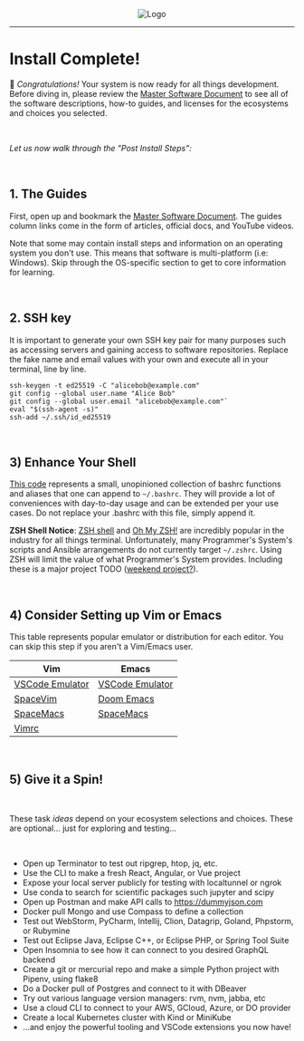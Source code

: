 <p align="center">
  <img src="https://raw.githubusercontent.com/programmers/system_qa/main/img/logo/logo.png" alt="Logo">
            
</p>
<hr>

# Install Complete!

🎉 _Congratulations!_ Your system is now ready for all things development. Before diving in, please review the [Master Software Document](https://github.com/programmers/system_qa/blob/master/docs/Software/Software%20Docs.md) to see all of the software descriptions, how-to guides, and licenses for the ecosystems and choices you selected.

<br/>

*Let us now walk through the "Post Install Steps":*

<br/>

## 1. The Guides

First, open up and bookmark the [Master Software Document](https://github.com/programmers/system_qa/blob/master/docs/Software/Software%20Docs.md). The guides column links come in the form of articles, official docs, and YouTube videos.


Note that some may contain install steps and information on an operating system you don't use. This means that software is multi-platform (i.e: Windows). Skip through the OS-specific section to get to core information for learning.

<br/>

## 2. SSH key

It is important to generate your own SSH key pair for many purposes such as accessing servers and gaining access to software repositories. Replace the fake name and email values with your own and execute all in your terminal, line by line.

```
ssh-keygen -t ed25519 -C "alicebob@example.com"
git config --global user.name "Alice Bob"
git config --global user.email "alicebob@example.com"`
eval "$(ssh-agent -s)"
ssh-add ~/.ssh/id_ed25519
```

<br/>

## 3) Enhance Your Shell

[This code](https://gist.github.com/programmers/093a2522020c2cf1ec136463419d5b06) represents a small, unopinioned collection of bashrc functions and aliases that one can append to `~/.bashrc`. They will provide a lot of conveniences with day-to-day usage and can be extended per your use cases. Do not replace your .bashrc with this file, simply append it.


**ZSH Shell Notice**: [ZSH shell](https://www.zsh.org/) and [Oh My ZSH!](https://ohmyz.sh/) are incredibly popular in the industry for all things terminal. Unfortunately, many Programmer's System's scripts and Ansible arrangements do not currently target `~/.zshrc`. Using ZSH will limit the value of what Programmer's System provides. Including these is a major project TODO ([weekend project?](https://github.com/programmers/system_qa/issues/1)).

<br/>

## 4) Consider Setting up Vim or Emacs

This table represents popular emulator or distribution for each editor. You can skip this step if you aren't a Vim/Emacs user.

|                       Vim                           |                             Emacs                              |
|-----------------------------------------------------|----------------------------------------------------------------|
| [VSCode Emulator](https://github.com/VSCodeVim/Vim) | [VSCode Emulator](https://github.com/whitphx/vscode-emacs-mcx) |
| [SpaceVim](https://github.com/SpaceVim/SpaceVim)    | [Doom Emacs](https://github.com/doomemacs/doomemacs/)          |
| [SpaceMacs](https://www.spacemacs.org/)             | [SpaceMacs](https://www.spacemacs.org/)                        |
| [Vimrc](https://github.com/amix/vimrc)              |                                                                |


<br/>

## 5) Give it a Spin!

<br/>

These task _ideas_ depend on your ecosystem selections and choices. These are optional... just for exploring and testing...

<br/>

- Open up Terminator to test out ripgrep, htop, jq, etc.
- Use the CLI to make a fresh React, Angular, or Vue project
- Expose your local server publicly for testing with localtunnel or ngrok
- Use conda to search for scientific packages such jupyter and scipy
- Open up Postman and make API calls to https://dummyjson.com
- Docker pull Mongo and use Compass to define a collection
- Test out WebStorm, PyCharm, Intellij, Clion, Datagrip, Goland, Phpstorm, or Rubymine
- Test out Eclipse Java, Eclipse C++, or Eclipse PHP, or Spring Tool Suite
- Open Insomnia to see how it can connect to you desired GraphQL backend
- Create a git or mercurial repo and make a simple Python project with Pipenv, using flake8
- Do a Docker pull of Postgres and connect to it with DBeaver
- Try out various language version managers: rvm, nvm, jabba, etc
- Use a cloud CLI to connect to your AWS, GCloud, Azure, or DO provider
- Create a local Kubernetes cluster with Kind or MiniKube
- ...and enjoy the powerful tooling and VSCode extensions you now have!
